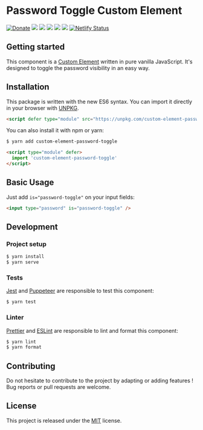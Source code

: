 # Password Toggle Custom Element

[![Donate](https://img.shields.io/badge/Donate-PayPal-green.svg)](https://www.paypal.me/guillaumebriday)
[![](https://img.shields.io/npm/dt/custom-element-password-toggle.svg)](https://www.npmjs.com/package/custom-element-password-toggle)
[![](https://img.shields.io/npm/v/custom-element-password-toggle.svg)](https://www.npmjs.com/package/custom-element-password-toggle)
[![](https://github.com/guillaumebriday/custom-element-password-toggle/workflows/Lint/badge.svg)](https://github.com/guillaumebriday/custom-element-password-toggle)
[![](https://github.com/guillaumebriday/custom-element-password-toggle/workflows/Test/badge.svg)](https://github.com/guillaumebriday/custom-element-password-toggle)
[![](https://img.shields.io/github/license/guillaumebriday/custom-element-password-toggle.svg)](https://github.com/guillaumebriday/custom-element-password-toggle)
[![Netlify Status](https://api.netlify.com/api/v1/badges/f48191db-a459-4ab4-849f-10ea970915af/deploy-status)](https://custom-element-password-toggle.netlify.com)

## Getting started

This component is a [Custom Element](https://developer.mozilla.org/en-US/docs/Web/Web_Components) written in pure vanilla JavaScript. It's designed to toggle the password visibility in an easy way.

## Installation

This package is written with the new ES6 syntax. You can import it directly in your browser with [UNPKG](https://unpkg.com/).

```html
<script defer type="module" src="https://unpkg.com/custom-element-password-toggle"></script>
```

You can also install it with npm or yarn:

```bash
$ yarn add custom-element-password-toggle
```

```html
<script type="module" defer>
  import 'custom-element-password-toggle'
</script>
```

## Basic Usage

Just add `is="password-toggle"` on your input fields:

```html
<input type="password" is="password-toggle" />
```

## Development

### Project setup
```bash
$ yarn install
$ yarn serve
```

### Tests

[Jest](https://jestjs.io/) and [Puppeteer](https://github.com/puppeteer/puppeteer) are responsible to test this component:
```bash
$ yarn test
```

### Linter

[Prettier](https://prettier.io/) and [ESLint](https://eslint.org/) are responsible to lint and format this component:
```bash
$ yarn lint
$ yarn format
```

## Contributing

Do not hesitate to contribute to the project by adapting or adding features ! Bug reports or pull requests are welcome.

## License

This project is released under the [MIT](http://opensource.org/licenses/MIT) license.
